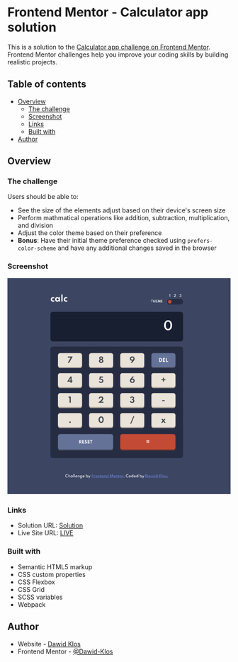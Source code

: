 # Frontend Mentor - Calculator app solution

This is a solution to the [Calculator app challenge on Frontend Mentor](https://www.frontendmentor.io/challenges/calculator-app-9lteq5N29). Frontend Mentor challenges help you improve your coding skills by building realistic projects. 

## Table of contents

- [Overview](#overview)
  - [The challenge](#the-challenge)
  - [Screenshot](#screenshot)
  - [Links](#links)
  - [Built with](#built-with)
- [Author](#author)


## Overview

### The challenge

Users should be able to:

- See the size of the elements adjust based on their device's screen size
- Perform mathmatical operations like addition, subtraction, multiplication, and division
- Adjust the color theme based on their preference
- **Bonus**: Have their initial theme preference checked using `prefers-color-scheme` and have any additional changes saved in the browser

### Screenshot

![](https://github.com/Dawid-Klos/calculator/blob/master/src/assets/img/solution.png?raw=true)

### Links

- Solution URL: [Solution](https://www.frontendmentor.io/solutions/webpack-with-scss-flexbox-and-grid-oHeWTu-qz)
- Live Site URL: [LIVE](https://dawid-klos.github.io/calculator/)


### Built with

- Semantic HTML5 markup
- CSS custom properties
- CSS Flexbox
- CSS Grid
- SCSS variables
- Webpack

## Author

- Website - [Dawid Klos](https://dawid-klos.github.io/)
- Frontend Mentor - [@Dawid-Klos](https://www.frontendmentor.io/profile/Dawid-Klos)
